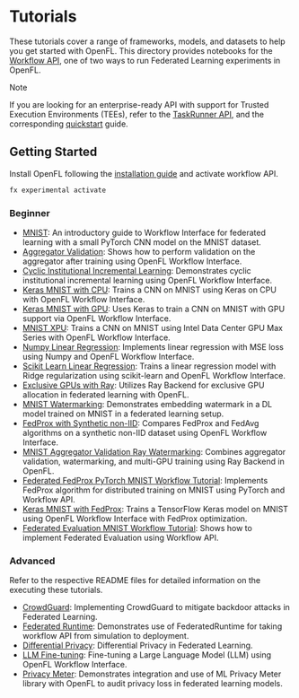 # Tutorials

These tutorials cover a range of frameworks, models, and datasets to help you get started with OpenFL. This directory provides notebooks for the [Workflow API](https://openfl.readthedocs.io/en/latest/about/features_index/workflowinterface.html), one of two ways to run Federated Learning experiments in OpenFL. 

> [!NOTE]
> If you are looking for an enterprise-ready API with support for Trusted Execution Environments (TEEs), refer to the [TaskRunner API](https://openfl.readthedocs.io/en/latest/about/features_index/taskrunner.html), and the corresponding [quickstart](https://openfl.readthedocs.io/en/latest/tutorials/taskrunner.html) guide.

## Getting Started

Install OpenFL following the [installation guide](https://openfl.readthedocs.io/en/latest/installation.html) and activate workflow API.

```bash
fx experimental activate
```

### Beginner

- [MNIST](https://github.com/securefederatedai/openfl/tree/develop/openfl-tutorials/experimental/workflow/101_MNIST.ipynb): An introductory guide to Workflow Interface for federated learning with a small PyTorch CNN model on the MNIST dataset.
- [Aggregator Validation](https://github.com/securefederatedai/openfl/tree/develop/openfl-tutorials/experimental/workflow/102_Aggregator_Validation.ipynb): Shows how to perform validation on the aggregator after training using OpenFL Workflow Interface.
- [Cyclic Institutional Incremental Learning](https://github.com/securefederatedai/openfl/tree/develop/openfl-tutorials/experimental/workflow/103_Cyclic_Institutional_Incremental_Learning.ipynb): Demonstrates cyclic institutional incremental learning using OpenFL Workflow Interface.
- [Keras MNIST with CPU](https://github.com/securefederatedai/openfl/tree/develop/openfl-tutorials/experimental/workflow/104_Keras_MNIST_with_CPU.ipynb): Trains a CNN on MNIST using Keras on CPU with OpenFL Workflow Interface.
- [Keras MNIST with GPU](https://github.com/securefederatedai/openfl/tree/develop/openfl-tutorials/experimental/workflow/104_Keras_MNIST_with_GPU.ipynb): Uses Keras to train a CNN on MNIST with GPU support via OpenFL Workflow Interface.
- [MNIST XPU](https://github.com/securefederatedai/openfl/tree/develop/openfl-tutorials/experimental/workflow/104_MNIST_XPU.ipynb): Trains a CNN on MNIST using Intel Data Center GPU Max Series with OpenFL Workflow Interface.
- [Numpy Linear Regression](https://github.com/securefederatedai/openfl/tree/develop/openfl-tutorials/experimental/workflow/105_Numpy_Linear_Regression_Workflow.ipynb): Implements linear regression with MSE loss using Numpy and OpenFL Workflow Interface.
- [Scikit Learn Linear Regression](https://github.com/securefederatedai/openfl/tree/develop/openfl-tutorials/experimental/workflow/106_Scikit_Learn_Linear_Regression_Workflow.ipynb): Trains a linear regression model with Ridge regularization using scikit-learn and OpenFL Workflow Interface.
- [Exclusive GPUs with Ray](https://github.com/securefederatedai/openfl/tree/develop/openfl-tutorials/experimental/workflow/201_Exclusive_GPUs_with_Ray.ipynb): Utilizes Ray Backend for exclusive GPU allocation in federated learning with OpenFL.
- [MNIST Watermarking](https://github.com/securefederatedai/openfl/tree/develop/openfl-tutorials/experimental/workflow/301_MNIST_Watermarking.ipynb): Demonstrates embedding watermark in a DL model trained on MNIST in a federated learning setup.
- [FedProx with Synthetic non-IID](https://github.com/securefederatedai/openfl/tree/develop/openfl-tutorials/experimental/workflow/401_FedProx_with_Synthetic_nonIID.ipynb): Compares FedProx and FedAvg algorithms on a synthetic non-IID dataset using OpenFL Workflow Interface.
- [MNIST Aggregator Validation Ray Watermarking](https://github.com/securefederatedai/openfl/tree/develop/openfl-tutorials/experimental/workflow/402_MNIST_Aggregator_Validation_Ray_Watermarking.ipynb): Combines aggregator validation, watermarking, and multi-GPU training using Ray Backend in OpenFL.
- [Federated FedProx PyTorch MNIST Workflow Tutorial](https://github.com/securefederatedai/openfl/tree/develop/openfl-tutorials/experimental/workflow/403_Federated_FedProx_PyTorch_MNIST_Workflow_Tutorial.ipynb): Implements FedProx algorithm for distributed training on MNIST using PyTorch and Workflow API.
- [Keras MNIST with FedProx](https://github.com/securefederatedai/openfl/tree/develop/openfl-tutorials/experimental/workflow/404_Keras_MNIST_with_FedProx.ipynb): Trains a TensorFlow Keras model on MNIST using OpenFL Workflow Interface with FedProx optimization.
- [Federated Evaluation MNIST Workflow Tutorial](https://github.com/securefederatedai/openfl/tree/develop/openfl-tutorials/experimental/workflow/405_MNIST_FederatedEvaluation.ipynb): Shows how to implement Federated Evaluation using Workflow API.

### Advanced

Refer to the respective README files for detailed information on the executing these tutorials.

- [CrowdGuard](https://github.com/securefederatedai/openfl/tree/develop/openfl-tutorials/experimental/workflow/CrowdGuard): Implementing CrowdGuard to mitigate backdoor attacks in Federated Learning.
- [Federated Runtime](https://github.com/securefederatedai/openfl/tree/develop/openfl-tutorials/experimental/workflow/FederatedRuntime): Demonstrates use of FederatedRuntime for taking workflow API from simulation to deployment.
- [Differential Privacy](https://github.com/securefederatedai/openfl/tree/develop/openfl-tutorials/experimental/workflow/Global_DP): Differential Privacy in Federated Learning.
- [LLM Fine-tuning](https://github.com/securefederatedai/openfl/tree/develop/openfl-tutorials/experimental/workflow/LLM): Fine-tuning a Large Language Model (LLM) using OpenFL Workflow Interface.
- [Privacy Meter](https://github.com/securefederatedai/openfl/tree/develop/openfl-tutorials/experimental/workflow/Privacy_Meter): Demonstrates integration and use of ML Privacy Meter library with OpenFL to audit privacy loss in federated learning models.